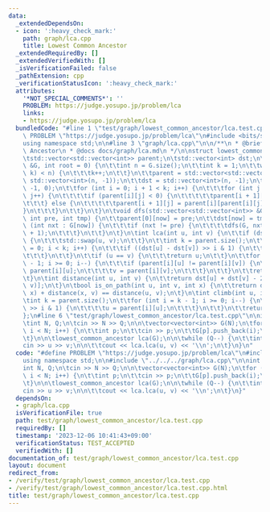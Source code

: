 ```yaml
---
data:
  _extendedDependsOn:
  - icon: ':heavy_check_mark:'
    path: graph/lca.cpp
    title: Lowest Common Ancestor
  _extendedRequiredBy: []
  _extendedVerifiedWith: []
  _isVerificationFailed: false
  _pathExtension: cpp
  _verificationStatusIcon: ':heavy_check_mark:'
  attributes:
    '*NOT_SPECIAL_COMMENTS*': ''
    PROBLEM: https://judge.yosupo.jp/problem/lca
    links:
    - https://judge.yosupo.jp/problem/lca
  bundledCode: "#line 1 \"test/graph/lowest_common_ancestor/lca.test.cpp\"\n#define\
    \ PROBLEM \"https://judge.yosupo.jp/problem/lca\"\n#include <bits/stdc++.h>\n\
    using namespace std;\n\n#line 3 \"graph/lca.cpp\"\n\n/**\n * @brief Lowest Common\
    \ Ancestor\n * @docs docs/graph/lca.md\n */\n\nstruct lowest_common_ancestor {\n\
    \tstd::vector<std::vector<int>> parent;\n\tstd::vector<int> dst;\n\tlowest_common_ancestor(std::vector<std::vector<int>>\
    \ &G, int root = 0) {\n\t\tint n = G.size();\n\t\tint k = 1;\n\t\twhile ((1 <<\
    \ k) < n) {\n\t\t\tk++;\n\t\t}\n\t\tparent = std::vector<std::vector<int>>(k,\
    \ std::vector<int>(n, -1));\n\t\tdst = std::vector<int>(n, -1);\n\t\tdfs(G, root,\
    \ -1, 0);\n\t\tfor (int i = 0; i + 1 < k; i++) {\n\t\t\tfor (int j = 0; j < n;\
    \ j++) {\n\t\t\t\tif (parent[i][j] < 0) {\n\t\t\t\t\tparent[i + 1][j] = -1;\n\t\
    \t\t\t} else {\n\t\t\t\t\tparent[i + 1][j] = parent[i][parent[i][j]];\n\t\t\t\t\
    }\n\t\t\t}\n\t\t}\n\t}\n\tvoid dfs(std::vector<std::vector<int>> &G, int now,\
    \ int pre, int tmp) {\n\t\tparent[0][now] = pre;\n\t\tdst[now] = tmp;\n\t\tfor\
    \ (int nxt : G[now]) {\n\t\t\tif (nxt != pre) {\n\t\t\t\tdfs(G, nxt, now, tmp\
    \ + 1);\n\t\t\t}\n\t\t}\n\t}\n\tint lca(int u, int v) {\n\t\tif (dst[u] < dst[v])\
    \ {\n\t\t\tstd::swap(u, v);\n\t\t}\n\t\tint k = parent.size();\n\t\tfor (int i\
    \ = 0; i < k; i++) {\n\t\t\tif ((dst[u] - dst[v]) >> i & 1) {\n\t\t\t\tu = parent[i][u];\n\
    \t\t\t}\n\t\t}\n\t\tif (u == v) {\n\t\t\treturn u;\n\t\t}\n\t\tfor (int i = k\
    \ - 1; i >= 0; i--) {\n\t\t\tif (parent[i][u] != parent[i][v]) {\n\t\t\t\tu =\
    \ parent[i][u];\n\t\t\t\tv = parent[i][v];\n\t\t\t}\n\t\t}\n\t\treturn parent[0][u];\n\
    \t}\n\tint distance(int u, int v) {\n\t\treturn dst[u] + dst[v] - 2 * dst[lca(u,\
    \ v)];\n\t}\n\tbool is_on_path(int u, int v, int x) {\n\t\treturn distance(u,\
    \ x) + distance(x, v) == distance(u, v);\n\t}\n\tint climb(int u, int d) {\n\t\
    \tint k = parent.size();\n\t\tfor (int i = k - 1; i >= 0; i--) {\n\t\t\tif (d\
    \ >> i & 1) {\n\t\t\t\tu = parent[i][u];\n\t\t\t}\n\t\t}\n\t\treturn u;\n\t}\n\
    };\n#line 6 \"test/graph/lowest_common_ancestor/lca.test.cpp\"\n\nint main() {\n\
    \tint N, Q;\n\tcin >> N >> Q;\n\n\tvector<vector<int>> G(N);\n\tfor (int i = 1;\
    \ i < N; i++) {\n\t\tint p;\n\t\tcin >> p;\n\t\tG[p].push_back(i);\n\t\tG[i].push_back(p);\n\
    \t}\n\n\tlowest_common_ancestor lca(G);\n\n\twhile (Q--) {\n\t\tint u, v;\n\t\t\
    cin >> u >> v;\n\n\t\tcout << lca.lca(u, v) << '\\n';\n\t}\n}\n"
  code: "#define PROBLEM \"https://judge.yosupo.jp/problem/lca\"\n#include <bits/stdc++.h>\n\
    using namespace std;\n\n#include \"../../../graph/lca.cpp\"\n\nint main() {\n\t\
    int N, Q;\n\tcin >> N >> Q;\n\n\tvector<vector<int>> G(N);\n\tfor (int i = 1;\
    \ i < N; i++) {\n\t\tint p;\n\t\tcin >> p;\n\t\tG[p].push_back(i);\n\t\tG[i].push_back(p);\n\
    \t}\n\n\tlowest_common_ancestor lca(G);\n\n\twhile (Q--) {\n\t\tint u, v;\n\t\t\
    cin >> u >> v;\n\n\t\tcout << lca.lca(u, v) << '\\n';\n\t}\n}"
  dependsOn:
  - graph/lca.cpp
  isVerificationFile: true
  path: test/graph/lowest_common_ancestor/lca.test.cpp
  requiredBy: []
  timestamp: '2023-12-06 10:41:43+09:00'
  verificationStatus: TEST_ACCEPTED
  verifiedWith: []
documentation_of: test/graph/lowest_common_ancestor/lca.test.cpp
layout: document
redirect_from:
- /verify/test/graph/lowest_common_ancestor/lca.test.cpp
- /verify/test/graph/lowest_common_ancestor/lca.test.cpp.html
title: test/graph/lowest_common_ancestor/lca.test.cpp
---
```

